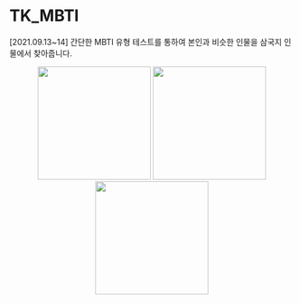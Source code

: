 # TK_MBTI


[2021.09.13~14]
간단한 MBTI 유형 테스트를 통하여 본인과 비슷한 인물을 삼국지 인물에서 찾아줍니다.

<p align = " center " >
<img src = "https://user-images.githubusercontent.com/55087027/138050184-3dc87625-c665-4781-a60e-08808cff0cc3.png" width="200"/>
<img src = "https://user-images.githubusercontent.com/55087027/138050255-538b20d4-646b-4f3b-84ad-f6ab930d81f4.png" width="200"/>
<img src = "https://user-images.githubusercontent.com/55087027/138050312-d3cd59b8-fb7d-41c4-bf77-57f0dff847a2.png" width="200"/>
</p>
